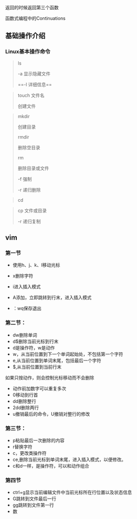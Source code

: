 返回的时候返回第三个函数

函数式编程中的Continuations

## 基础操作介绍

### Linux基本操作命令

> ls
>
> -a 显示隐藏文件
>
> ==-l 详细信息==

> touch 文件名
>
> 创建文件

> mkdir
>
> 创建目录
>
> rmdir
>
> 删除空目录
>
> rm 
>
> 删除目录或文件
>
> -f 强制
>
> -r 递归删除
>
> 

> cd

> cp 文件或目录
>
> -r 递归复制

## vim

### 第一节

- 使用h、j、k、l移动光标

- x删除字符
- i进入插入模式
- A添加，立即跳转到行末，进入插入模式
- ：wq保存退出

### 第二节：

- dw删除单词
- d$删除当前光标到行末
- d是操作符，w是动作
- w，从当前位置到下一个单词起始处，不包括第一个字符
- e,从当前位置到单词末尾，包括最后一个字符
- $,从当前位置到当前行末

如果只按动作，则会控制光标移动而不会删除

- 动作前加数字可以重复多次
- 0移动到行首
- dd删除整行
- 2dd删除两行
- u撤销最后的命令，U撤销对整行的修改

### 第三节：

- p粘贴最后一次删除的内容
- r替换字符
- c，更改类操作符
- ce,删除当前光标到单词末尾，进入插入模式，以便修改。
- c和d一样，是操作符，可以和动作组合

### 第四节

- ctrl+g显示当前编辑文件中当前光标所在行位置以及状态信息
- G跳转到文件最后一行
- gg跳转到文件第一行
- 数